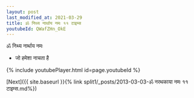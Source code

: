 ```yaml
---
layout: post
last_modified_at: 2021-03-29
title: ॐ निथ्य नार्थाय नमः ११ टाइम्स
youtubeId: QWafZHn_OkE
---
```

 
 
 ॐ निथ्य नार्थाय नमः  
 
 -  जो हमेशा नाचता है 
 
  
 
  
 
 
 
 
 
 


{% include youtubePlayer.html id=page.youtubeId %}
 
[Next]({{ site.baseurl }}{% link  split1/_posts/2013-03-03-ॐ नरथकाया नमः ११ टाइम्स.md%})
 
